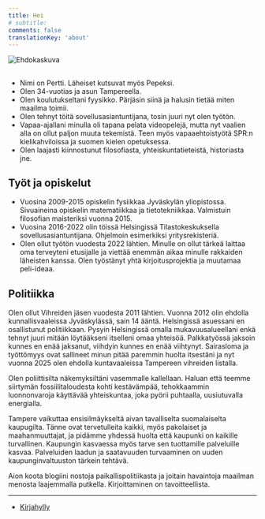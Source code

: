 ```yaml
---
title: Hei
# subtitle:
comments: false
translationKey: 'about'
---
```




![Ehdokaskuva](/img/ehdokaskuva-harmaa-sq.png)



## 



- Nimi on Pertti. Läheiset kutsuvat myös Pepeksi.
- Olen 34-vuotias ja asun Tampereella.
- Olen koulutukseltani fyysikko. Pärjäsin siinä ja halusin tietää miten maailma toimii.
- Olen tehnyt töitä sovellusasiantuntijana, tosin juuri nyt olen työtön.
- Vapaa-ajallani minulla oli tapana pelata videopelejä, mutta nyt vaalien alla on ollut paljon muuta tekemistä. Teen myös vapaaehtoistyötä SPR:n kielikahviloissa ja suomen kielen opetuksessa.
- Olen laajasti kiinnostunut filosofiasta, yhteiskuntatieteistä, historiasta jne.

## Työt ja opiskelut

- Vuosina 2009-2015 opiskelin fysiikkaa Jyväskylän yliopistossa. Sivuaineina opiskelin matematiikkaa ja tietotekniikkaa. Valmistuin filosofian maisteriksi vuonna 2015. 
- Vuosina 2016-2022 olin töissä Helsingissä Tilastokeskuksella sovellusasiantuntijana. Ohjelmoin esimerkiksi yritysrekisteriä.
- Olen ollut työtön vuodesta 2022 lähtien. Minulle on ollut tärkeä laittaa oma terveyteni etusijalle ja viettää enemmän aikaa minulle rakkaiden läheisten kanssa. Olen työstänyt yhtä kirjoitusprojektia ja muutamaa peli-ideaa.



## Politiikka

Olen ollut Vihreiden jäsen vuodesta 2011 lähtien. Vuonna 2012 olin ehdolla kunnallisvaaleissa Jyväskylässä, sain 14 ääntä. Helsingissä asuessani en osallistunut politiikkaan. Pysyin Helsingissä omalla mukavuusalueellani enkä tehnyt juuri mitään löytääkseni itselleni omaa yhteisöä. Palkkatyössä jaksoin kunnes en enää jaksanut, viihdyin kunnes en enää viihtynyt. Sairasloma ja työttömyys ovat sallineet minun pitää paremmin huolta itsestäni ja nyt vuonna 2025 olen ehdolla kuntavaaleissa Tampereen vihreiden listalla.

Olen poliittisilta näkemyksiltäni vasemmalle kallellaan. Haluan että teemme siirtymän fossiilitaloudesta kohti kestävämpää, tehokkaammin luonnonvaroja käyttävää yhteiskuntaa, joka pyörii puhtaalla, uusiutuvalla energialla. 

Tampere vaikuttaa ensisilmäykseltä aivan tavalliselta suomalaiselta kaupugilta. Tänne ovat tervetulleita kaikki, myös pakolaiset ja maahanmuuttajat, ja pidämme yhdessä huolta että kaupunki on kaikille turvallinen. Kaupungin kasvaessa myös tarve sen tuottamille palveluille kasvaa. Palveluiden laadun ja saatavuuden turvaaminen on uuden kaupunginvaltuuston tärkein tehtävä.

Aion koota blogiini nostoja paikallispolitiikasta ja joitain havaintoja maailman menosta laajemmalla putkella. Kirjoittaminen on tavoitteellista.

---

- [Kirjahylly](/fi/page/res/olipa-kerran/)